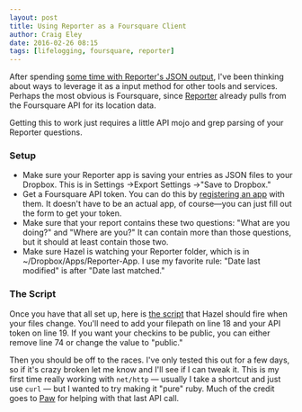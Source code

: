 ```yaml
---  
layout: post 
title: Using Reporter as a Foursquare Client
author: Craig Eley 
date: 2016-02-26 08:15
tags: [lifelogging, foursquare, reporter]
---
```

After spending [some time with Reporter's JSON output](/lifelogging-with-reporter-and-airtable/), I've been thinking about ways to leverage it as a input method for other tools and services. Perhaps the most obvious is Foursquare, since [Reporter](http://www.reporter-app.com/) already pulls from the Foursquare API for its location data.

Getting this to work just requires a little API mojo and grep parsing of your Reporter questions.

### Setup
- Make sure your Reporter app is saving your entries as JSON files to your Dropbox. This is in Settings ->Export Settings ->"Save to Dropbox."
- Get a Foursquare API token. You can do this by [registering an app](https://foursquare.com/oauth) with them. It doesn't have to be an actual app, of course—you can just fill out the form to get your token.
- Make sure that your report contains these two questions: "What are you doing?" and "Where are you?" It can contain more than those questions, but it should at least contain those two.
- Make sure Hazel is watching your Reporter folder, which is in ~/Dropbox/Apps/Reporter-App. I use my favorite rule: "Date last modified" is after "Date last matched."

### The Script
Once you have that all set up, here is [the script](https://gist.github.com/craigeley/92e8a01acc4a40d84d16) that Hazel should fire when your files change. You'll need to add your filepath on line 18 and your API token on line 19. If you want your checkins to be public, you can either remove line 74 or change the value to "public."

Then you should be off to the races. I've only tested this out for a few days, so if it's crazy broken let me know and I'll see if I can tweak it. This is my first time really working with `net/http` — usually I take a shortcut and just use `curl` — but I wanted to try making it "pure" ruby. Much of the credit goes to [Paw](!g "mac app paw") for helping with that last API call.

<script src="https://gist.github.com/craigeley/92e8a01acc4a40d84d16.js"></script>